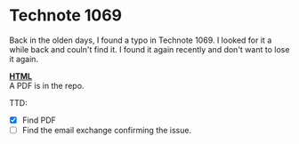 # Technote 1069

Back in the olden days, I found a typo in Technote 1069. I looked for it a while back and couln't find it. I found it again recently and don't want to lose it again.



**[HTML](https://preterhuman.net/macstuff/technotes/tn/tn1069.html)**   
A PDF is in the repo.

TTD:</br>
- [x] Find PDF
- [ ] Find the email exchange confirming the issue.

